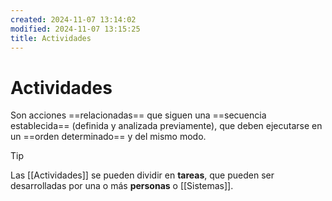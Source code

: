 ```yaml
---
created: 2024-11-07 13:14:02
modified: 2024-11-07 13:15:25
title: Actividades
---
```


# Actividades

Son acciones ==relacionadas== que siguen una ==secuencia establecida== (definida y analizada previamente), que deben ejecutarse en un ==orden determinado== y del mismo modo.

>[!tip]
>Las [[Actividades]] se pueden dividir en **tareas**, que pueden ser desarrolladas por una o más **personas** o [[Sistemas]].
